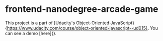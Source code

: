 frontend-nanodegree-arcade-game
===============================

This project is a part of [Udacity's Object-Oriented JavaScript}{https://www.udacity.com/course/object-oriented-javascript--ud015}. You can see a demo [here]{}.
